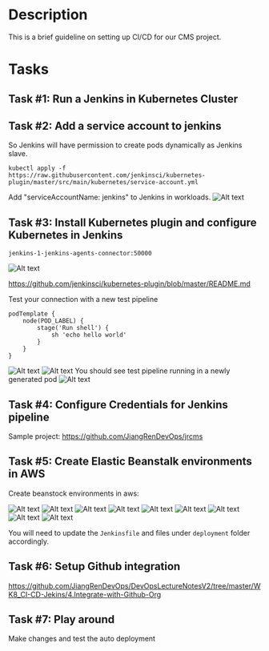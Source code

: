 # Description

This is a brief guideline on setting up CI/CD for our CMS project.

# Tasks

## Task #1: Run a Jenkins in Kubernetes Cluster

## Task #2: Add a service account to jenkins
So Jenkins will have permission to create pods dynamically as Jenkins slave.
```
kubectl apply -f https://raw.githubusercontent.com/jenkinsci/kubernetes-plugin/master/src/main/kubernetes/service-account.yml
```

Add "serviceAccountName: jenkins" to Jenkins in workloads.
![Alt text](images/CI_CD_CMS_01.png?raw=true)

## Task #3: Install Kubernetes plugin and configure Kubernetes in Jenkins
```
jenkins-1-jenkins-agents-connector:50000
```
![Alt text](images/CI_CD_CMS_02.png?raw=true)


https://github.com/jenkinsci/kubernetes-plugin/blob/master/README.md

Test your connection with a new test pipeline 
```
podTemplate {
    node(POD_LABEL) {
        stage('Run shell') {
            sh 'echo hello world'
        }
    }
}
```
![Alt text](images/CI_CD_CMS_05.png?raw=true)
![Alt text](images/CI_CD_CMS_04.png?raw=true)
You should see test pipeline running in a newly generated pod
![Alt text](images/CI_CD_CMS_06.png?raw=true)


## Task #4: Configure Credentials for Jenkins pipeline
Sample project: https://github.com/JiangRenDevOps/jrcms




## Task #5: Create Elastic Beanstalk environments in AWS
Create beanstock environments in aws:

![Alt text](images/CI_CD_CMS_03.png?raw=true)
![Alt text](images/CI_CD_CMS_07.png?raw=true)
![Alt text](images/CI_CD_CMS_08.png?raw=true)
![Alt text](images/CI_CD_CMS_09.png?raw=true)
![Alt text](images/CI_CD_CMS_10.png?raw=true)
![Alt text](images/CI_CD_CMS_11.png?raw=true)
![Alt text](images/CI_CD_CMS_12.png?raw=true)
![Alt text](images/CI_CD_CMS_13.png?raw=true)
![Alt text](images/CI_CD_CMS_14.png?raw=true)

You will need to update the `Jenkinsfile` and files under `deployment` folder accordingly.

## Task #6: Setup Github integration
https://github.com/JiangRenDevOps/DevOpsLectureNotesV2/tree/master/WK8_CI-CD-Jekins/4.Integrate-with-Github-Org

## Task #7: Play around
Make changes and test the auto deployment
